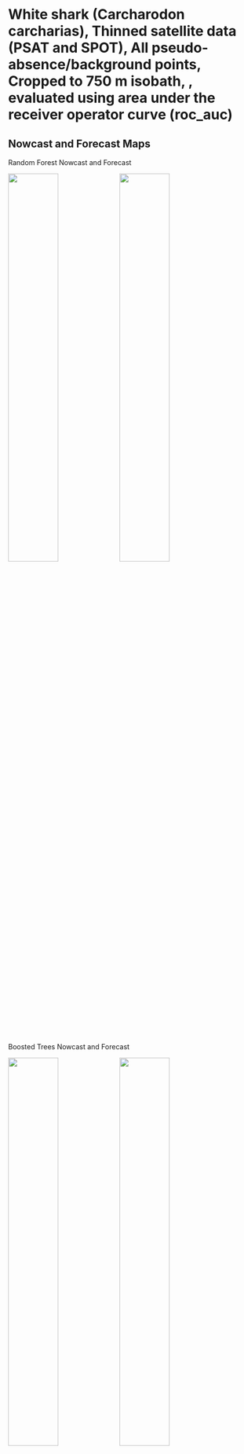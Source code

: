 White shark (Carcharodon carcharias), Thinned satellite data (PSAT and
SPOT), All pseudo-absence/background points, Cropped to 750 m isobath, ,
evaluated using area under the receiver operator curve (roc_auc)
================

## Nowcast and Forecast Maps

Random Forest Nowcast and Forecast

<img src="../tidy_reports/versions/c11/100710/c11.100710.01_12_rf_compiled_casts.png" width="45%" /><img src="../tidy_reports/versions/c11/100714/c11.100714.01_12_rf_compiled_casts.png" width="45%" />

Boosted Trees Nowcast and Forecast

<img src="../tidy_reports/versions/c11/100710/c11.100710.01_12_bt_compiled_casts.png" width="45%" /><img src="../tidy_reports/versions/c11/100714/c11.100714.01_12_bt_compiled_casts.png" width="45%" />

Maxnet Trees Nowcast and Forecast

<img src="../tidy_reports/versions/c11/100710/c11.100710.01_12_maxent_compiled_casts.png" width="45%" /><img src="../tidy_reports/versions/c11/100714/c11.100714.01_12_maxent_compiled_casts.png" width="45%" />

GAM Nowcast and Forecast

<img src="../tidy_reports/versions/c11/100710/c11.100710.01_12_gam_compiled_casts.png" width="45%" /><img src="../tidy_reports/versions/c11/100714/c11.100714.01_12_gam_compiled_casts.png" width="45%" />

GLM Nowcast and Forecast

<img src="../tidy_reports/versions/c11/100710/c11.100710.01_12_glm_compiled_casts.png" width="45%" /><img src="../tidy_reports/versions/c11/100714/c11.100714.01_12_glm_compiled_casts.png" width="45%" />

## Metrics

| model_type |   roc_auc |
|:-----------|----------:|
| rf         | 0.9947246 |
| bt         | 0.7658563 |
| maxnet     | 0.7509076 |
| gam        | 0.7621249 |
| glm        | 0.7059852 |

Metrics by model type

## Variable Importance

![](/mnt/ecocast/projects/koliveira/subprojects/carcharodon/workflows/tidy_md/versions/m11/10071/m11.10071_tidy_compiled_files/figure-gfm/variable%20importance-1.png)<!-- -->
